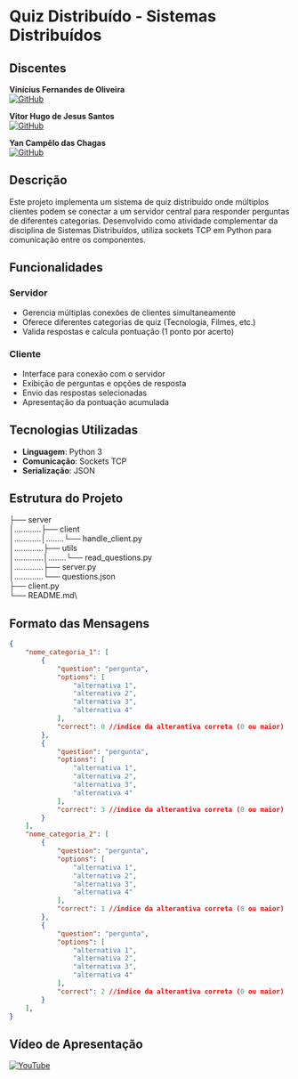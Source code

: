 # Quiz Distribuído - Sistemas Distribuídos

## Discentes
**Vinícius Fernandes de Oliveira**  
[![GitHub](https://img.shields.io/badge/GitHub-vfdeoliveira1-blue?style=flat-square&logo=github)](https://github.com/vfdeoliveira1)

**Vitor Hugo de Jesus Santos**  
[![GitHub](https://img.shields.io/badge/GitHub-vhjsoficial1-blue?style=flat-square&logo=github)](https://github.com/vhjsoficial1)

**Yan Campêlo das Chagas**  
[![GitHub](https://img.shields.io/badge/GitHub-yanchagas04-blue?style=flat-square&logo=github)](https://github.com/yanchagas04) 

## Descrição
Este projeto implementa um sistema de quiz distribuído onde múltiplos clientes podem se conectar a um servidor central para responder perguntas de diferentes categorias. Desenvolvido como atividade complementar da disciplina de Sistemas Distribuídos, utiliza sockets TCP em Python para comunicação entre os componentes.

## Funcionalidades

### Servidor
- Gerencia múltiplas conexões de clientes simultaneamente
- Oferece diferentes categorias de quiz (Tecnologia, Filmes, etc.)
- Valida respostas e calcula pontuação (1 ponto por acerto)

### Cliente
- Interface para conexão com o servidor
- Exibição de perguntas e opções de resposta
- Envio das respostas selecionadas
- Apresentação da pontuação acumulada

## Tecnologias Utilizadas
- **Linguagem**: Python 3
- **Comunicação**: Sockets TCP
- **Serialização**: JSON

## Estrutura do Projeto
├── server\
│............├── client\
│............│........└── handle_client.py\
│.............├── utils\
│.............│........└── read_questions.py\
│.............├── server.py\
│.............└── questions.json\
├── client.py\
└── README.md\

## Formato das Mensagens
```json
{
    "nome_categoria_1": [
        {
            "question": "pergunta",
            "options": [
                "alternativa 1",
                "alternativa 2",
                "alternativa 3",
                "alternativa 4"
            ],
            "correct": 0 //índice da alterantiva correta (0 ou maior)
        },
        {
            "question": "pergunta",
            "options": [
                "alternativa 1",
                "alternativa 2",
                "alternativa 3",
                "alternativa 4"
            ],
            "correct": 3 //índice da alterantiva correta (0 ou maior)
        }
    ],
    "nome_categoria_2": [
        {
            "question": "pergunta",
            "options": [
                "alternativa 1",
                "alternativa 2",
                "alternativa 3",
                "alternativa 4"
            ],
            "correct": 1 //índice da alterantiva correta (0 ou maior)
        },
        {
            "question": "pergunta",
            "options": [
                "alternativa 1",
                "alternativa 2",
                "alternativa 3",
                "alternativa 4"
            ],
            "correct": 2 //índice da alterantiva correta (0 ou maior)
        }
    ],
}
```

## Vídeo de Apresentação

[![YouTube](https://img.shields.io/badge/YouTube-%23FF0000.svg?style=for-the-badge&logo=YouTube&logoColor=white)](https://youtu.be/VDx4-LBrmeg)
